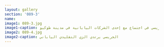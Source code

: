 ```yaml
---
layout: gallery
section: '089-3'
name:
image1: 089-3.jpg
image1-caption: الجريسي في اجتماع مع إحدى الشركات اليابانية في مدينة طوكيو
image2: 089-4.jpg
image2-caption: الجريسي يرتدي الزي التقليدي الياباني
---
```

